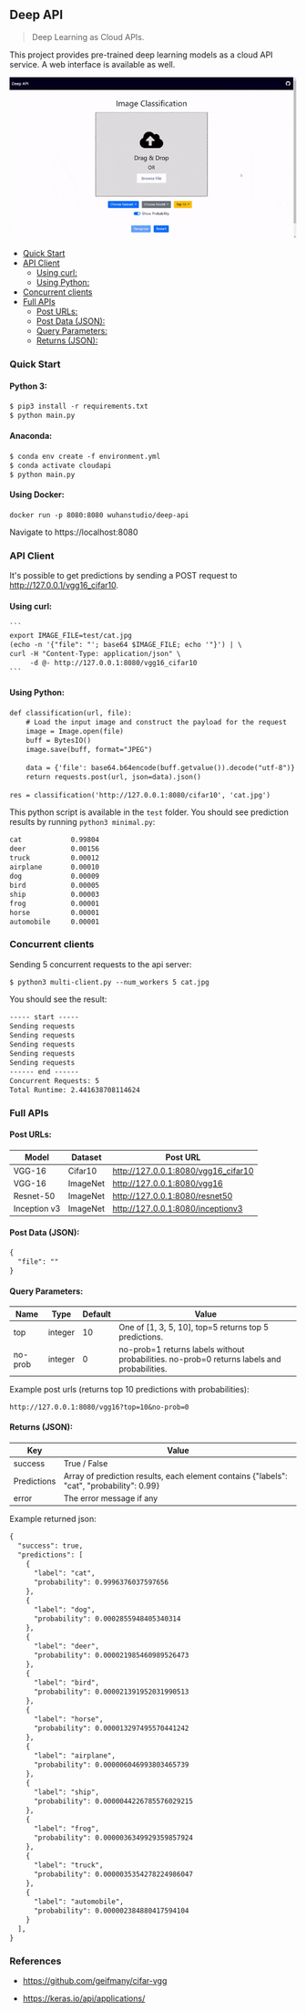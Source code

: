 ## Deep API

> Deep Learning as Cloud APIs.

This project provides pre-trained deep learning models as a cloud API service. A web interface is available as well.

![](demo.gif)


* [Quick Start](#quick-start)
* [API Client](#api-client)
  + [Using curl:](#using-curl-)
  + [Using Python:](#using-python-)
* [Concurrent clients](#concurrent-clients)
* [Full APIs](#full-apis)
  + [Post URLs:](#post-urls-)
  + [Post Data (JSON):](#post-data--json--)
  + [Query Parameters:](#query-parameters-)
  + [Returns (JSON):](#returns--json--)
  
  

### Quick Start

#### Python 3:

```
$ pip3 install -r requirements.txt
$ python main.py
```

#### Anaconda:

```
$ conda env create -f environment.yml
$ conda activate cloudapi
$ python main.py
```

#### Using Docker:

```
docker run -p 8080:8080 wuhanstudio/deep-api
```

Navigate to https://localhost:8080



### API Client

It's possible to get predictions by sending a POST request to http://127.0.0.1/vgg16_cifar10. 

#### Using curl:

````
```
export IMAGE_FILE=test/cat.jpg
(echo -n '{"file": "'; base64 $IMAGE_FILE; echo '"}') | \
curl -H "Content-Type: application/json" \
     -d @- http://127.0.0.1:8080/vgg16_cifar10
```
````

#### Using Python:

```
def classification(url, file):
    # Load the input image and construct the payload for the request
    image = Image.open(file)
    buff = BytesIO()
    image.save(buff, format="JPEG")

    data = {'file': base64.b64encode(buff.getvalue()).decode("utf-8")}
    return requests.post(url, json=data).json()

res = classification('http://127.0.0.1:8080/cifar10', 'cat.jpg')
```

This python script is available in the `test` folder. You should see prediction results by running `python3 minimal.py`:

```
cat            0.99804
deer           0.00156
truck          0.00012
airplane       0.00010
dog            0.00009
bird           0.00005
ship           0.00003
frog           0.00001
horse          0.00001
automobile     0.00001
```



### Concurrent clients

Sending 5 concurrent requests to the api server:

```
$ python3 multi-client.py --num_workers 5 cat.jpg
```

You should see the result:

```
----- start -----
Sending requests
Sending requests
Sending requests
Sending requests
Sending requests
------ end ------
Concurrent Requests: 5
Total Runtime: 2.441638708114624
```



### Full APIs

#### Post URLs:

| Model        | Dataset  | Post URL                            |
| ------------ | -------- | ----------------------------------- |
| VGG-16       | Cifar10  | http://127.0.0.1:8080/vgg16_cifar10 |
| VGG-16       | ImageNet | http://127.0.0.1:8080/vgg16         |
| Resnet-50    | ImageNet | http://127.0.0.1:8080/resnet50      |
| Inception v3 | ImageNet | http://127.0.0.1:8080/inceptionv3   |

#### Post Data (JSON):

```
{
  "file": ""
}
```

#### Query Parameters:

| Name    | Type    | Default | Value                                                        |
| ------- | ------- | ------- | ------------------------------------------------------------ |
| top     | integer | 10      | One of [1, 3, 5, 10], top=5 returns top 5 predictions.       |
| no-prob | integer | 0       | no-prob=1 returns labels without probabilities. no-prob=0 returns labels and probabilities. |

Example post urls (returns top 10 predictions with probabilities):

```
http://127.0.0.1:8080/vgg16?top=10&no-prob=0
```

#### Returns (JSON):

| Key         | Value                                                        |
| ----------- | ------------------------------------------------------------ |
| success     | True / False                                                 |
| Predictions | Array of prediction results, each element contains {"labels": "cat", "probability": 0.99} |
| error       | The error message if any                                     |

Example returned json:

```
{
  "success": true,
  "predictions": [
    {
      "label": "cat",
      "probability": 0.9996376037597656
    },
    {
      "label": "dog",
      "probability": 0.0002855948405340314
    },
    {
      "label": "deer",
      "probability": 0.000021985460989526473
    },
    {
      "label": "bird",
      "probability": 0.000021391952031990513
    },
    {
      "label": "horse",
      "probability": 0.000013297495570441242
    },
    {
      "label": "airplane",
      "probability": 0.000006046993803465739
    },
    {
      "label": "ship",
      "probability": 0.0000044226785576029215
    },
    {
      "label": "frog",
      "probability": 0.0000036349929359857924
    },
    {
      "label": "truck",
      "probability": 0.0000035354278224986047
    },
    {
      "label": "automobile",
      "probability": 0.000002384880417594104
    }
  ],
}
```



### References

- https://github.com/geifmany/cifar-vgg

- https://keras.io/api/applications/

